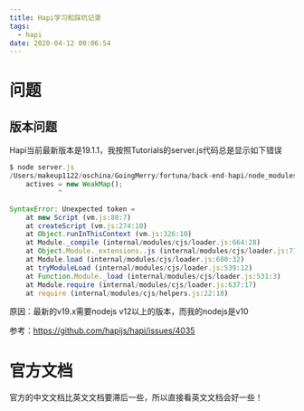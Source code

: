 ```yaml
---
title: Hapi学习和踩坑记录
tags:
  - hapi
date: 2020-04-12 00:06:54
---
```


#  问题

## 版本问题

Hapi当前最新版本是19.1.1，我按照Tutorials的server.js代码总是显示如下错误

```javascript
$ node server.js
/Users/makeup1122/oschina/GoingMerry/fortuna/back-end-hapi/node_modules/@hapi/hapi/lib/core.js:51
    actives = new WeakMap();                                                   // Active requests being processed
            ^

SyntaxError: Unexpected token =
    at new Script (vm.js:80:7)
    at createScript (vm.js:274:10)
    at Object.runInThisContext (vm.js:326:10)
    at Module._compile (internal/modules/cjs/loader.js:664:28)
    at Object.Module._extensions..js (internal/modules/cjs/loader.js:712:10)
    at Module.load (internal/modules/cjs/loader.js:600:32)
    at tryModuleLoad (internal/modules/cjs/loader.js:539:12)
    at Function.Module._load (internal/modules/cjs/loader.js:531:3)
    at Module.require (internal/modules/cjs/loader.js:637:17)
    at require (internal/modules/cjs/helpers.js:22:18)
```

原因：最新的v19.x需要nodejs v12以上的版本，而我的nodejs是v10

参考：https://github.com/hapijs/hapi/issues/4035

# 官方文档

官方的中文文档比英文文档要滞后一些，所以直接看英文文档会好一些！